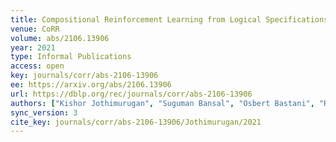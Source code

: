 ```yaml
---
title: Compositional Reinforcement Learning from Logical Specifications.
venue: CoRR
volume: abs/2106.13906
year: 2021
type: Informal Publications
access: open
key: journals/corr/abs-2106-13906
ee: https://arxiv.org/abs/2106.13906
url: https://dblp.org/rec/journals/corr/abs-2106-13906
authors: ["Kishor Jothimurugan", "Suguman Bansal", "Osbert Bastani", "Rajeev Alur"]
sync_version: 3
cite_key: journals/corr/abs-2106-13906/Jothimurugan/2021
---
```

